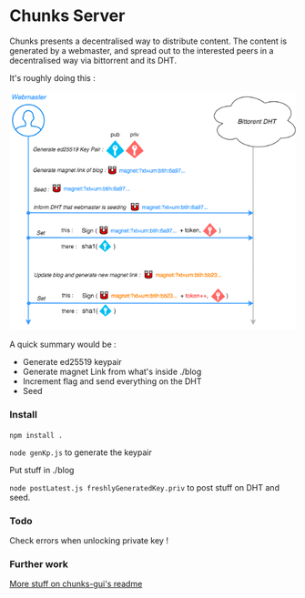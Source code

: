 # Chunks Server

Chunks presents a decentralised way to distribute content. The content is generated by a webmaster, and spread out to the interested peers in a decentralised way via bittorrent and its DHT.

It's roughly doing this :

![](chunks-serv.png)

A quick summary would be :

 * Generate ed25519 keypair
 * Generate magnet Link from what's inside ./blog
 * Increment flag and send everything on the DHT
 * Seed

### Install

`npm install .`

`node genKp.js` to generate the keypair

Put stuff in ./blog

`node postLatest.js freshlyGeneratedKey.priv` to post stuff on DHT and seed.

### Todo

Check errors when unlocking private key !

### Further work

[More stuff on chunks-gui's readme](https://github.com/pldubouilh/chunks-gui)
